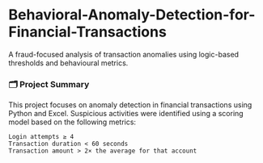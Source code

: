 # Behavioral-Anomaly-Detection-for-Financial-Transactions

A fraud-focused analysis of transaction anomalies using logic-based thresholds and behavioural metrics.

### 🗂️ Project Summary

This project focuses on anomaly detection in financial transactions using Python and Excel. Suspicious activities were identified using a scoring model based on the following metrics:

    Login attempts ≥ 4
    Transaction duration < 60 seconds
    Transaction amount > 2× the average for that account
